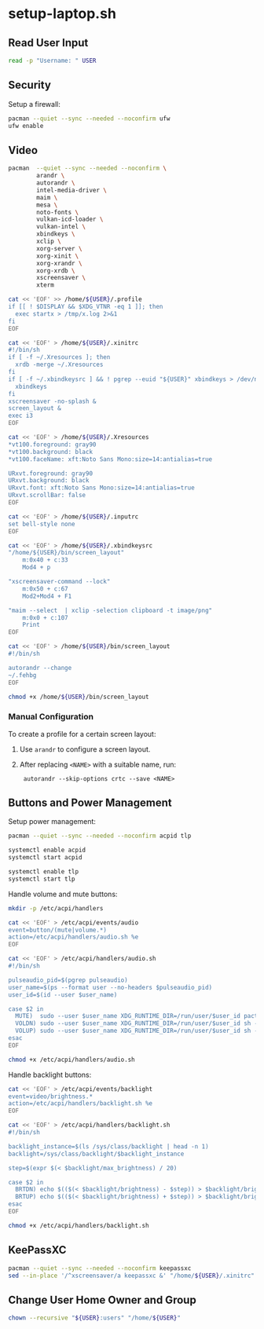 # setup-laptop.sh


## Read User Input
```sh
read -p "Username: " USER
```


## Security
Setup a firewall:
```sh
pacman --quiet --sync --needed --noconfirm ufw
ufw enable
```


## Video
```sh
pacman  --quiet --sync --needed --noconfirm \
        arandr \
        autorandr \
        intel-media-driver \
        maim \
        mesa \
        noto-fonts \
        vulkan-icd-loader \
        vulkan-intel \
        xbindkeys \
        xclip \
        xorg-server \
        xorg-xinit \
        xorg-xrandr \
        xorg-xrdb \
        xscreensaver \
        xterm
```

```sh
cat << 'EOF' >> /home/${USER}/.profile
if [[ ! $DISPLAY && $XDG_VTNR -eq 1 ]]; then
  exec startx > /tmp/x.log 2>&1
fi
EOF
```

```sh
cat << 'EOF' > /home/${USER}/.xinitrc
#!/bin/sh
if [ -f ~/.Xresources ]; then
  xrdb -merge ~/.Xresources
fi
if [ -f ~/.xbindkeysrc ] && ! pgrep --euid "${USER}" xbindkeys > /dev/null; then
  xbindkeys
fi
xscreensaver -no-splash &
screen_layout &
exec i3
EOF
```

```sh
cat << 'EOF' > /home/${USER}/.Xresources
*vt100.foreground: gray90
*vt100.background: black
*vt100.faceName: xft:Noto Sans Mono:size=14:antialias=true

URxvt.foreground: gray90
URxvt.background: black
URxvt.font: xft:Noto Sans Mono:size=14:antialias=true
URxvt.scrollBar: false
EOF
```

```sh
cat << 'EOF' > /home/${USER}/.inputrc
set bell-style none
EOF
```

```sh
cat << 'EOF' > /home/${USER}/.xbindkeysrc
"/home/${USER}/bin/screen_layout"
    m:0x40 + c:33
    Mod4 + p

"xscreensaver-command --lock"
    m:0x50 + c:67
    Mod2+Mod4 + F1

"maim --select  | xclip -selection clipboard -t image/png"
    m:0x0 + c:107
    Print
EOF
```

```sh
cat << 'EOF' > /home/${USER}/bin/screen_layout
#!/bin/sh

autorandr --change
~/.fehbg
EOF

chmod +x /home/${USER}/bin/screen_layout
```

### Manual Configuration

To create a profile for a certain screen layout:

1. Use `arandr` to configure a screen layout.
2. After replacing `<NAME>` with a suitable name, run:

        autorandr --skip-options crtc --save <NAME>


## Buttons and Power Management

Setup power management:
```sh
pacman --quiet --sync --needed --noconfirm acpid tlp

systemctl enable acpid
systemctl start acpid

systemctl enable tlp
systemctl start tlp
```

Handle volume and mute buttons:
```sh
mkdir -p /etc/acpi/handlers

cat << 'EOF' > /etc/acpi/events/audio
event=button/(mute|volume.*)
action=/etc/acpi/handlers/audio.sh %e
EOF

cat << 'EOF' > /etc/acpi/handlers/audio.sh
#!/bin/sh

pulseaudio_pid=$(pgrep pulseaudio)
user_name=$(ps --format user --no-headers $pulseaudio_pid)
user_id=$(id --user $user_name)

case $2 in
  MUTE)  sudo --user $user_name XDG_RUNTIME_DIR=/run/user/$user_id pactl set-sink-mute @DEFAULT_SINK@ toggle ;;
  VOLDN) sudo --user $user_name XDG_RUNTIME_DIR=/run/user/$user_id sh -c "pactl set-sink-mute @DEFAULT_SINK@ false; pactl set-sink-volume @DEFAULT_SINK@ -5%" ;;
  VOLUP) sudo --user $user_name XDG_RUNTIME_DIR=/run/user/$user_id sh -c "pactl set-sink-mute @DEFAULT_SINK@ false; pactl set-sink-volume @DEFAULT_SINK@ +5%" ;;
esac
EOF

chmod +x /etc/acpi/handlers/audio.sh
```

Handle backlight buttons:
```sh
cat << 'EOF' > /etc/acpi/events/backlight
event=video/brightness.*
action=/etc/acpi/handlers/backlight.sh %e
EOF

cat << 'EOF' > /etc/acpi/handlers/backlight.sh
#!/bin/sh

backlight_instance=$(ls /sys/class/backlight | head -n 1)
backlight=/sys/class/backlight/$backlight_instance

step=$(expr $(< $backlight/max_brightness) / 20)

case $2 in
  BRTDN) echo $(($(< $backlight/brightness) - $step)) > $backlight/brightness;;
  BRTUP) echo $(($(< $backlight/brightness) + $step)) > $backlight/brightness;;
esac
EOF

chmod +x /etc/acpi/handlers/backlight.sh
```


## KeePassXC
```sh
pacman --quiet --sync --needed --noconfirm keepassxc
sed --in-place '/^xscreensaver/a keepassxc &' "/home/${USER}/.xinitrc"
```


## Change User Home Owner and Group

```sh
chown --recursive "${USER}:users" "/home/${USER}"
```
